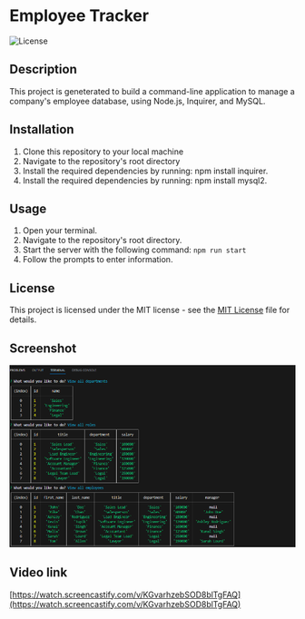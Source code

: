 # Employee Tracker
![License](https://img.shields.io/badge/license-MIT-blue.svg) 

## Description
This project is geneterated to build a command-line application to manage a company's employee database, using Node.js, Inquirer, and MySQL.

## Installation
1. Clone this repository to your local machine
2. Navigate to the repository's root directory
3. Install the required dependencies by running: npm install inquirer.
4. Install the required dependencies by running: npm install mysql2.


## Usage
1. Open your terminal.
2. Navigate to the repository's root directory.
3. Start the server with the following command: ```npm run start```
4. Follow the prompts to enter information.

## License
This project is licensed under the MIT license - see the [MIT License](https://opensource.org/licenses/MIT) file for details.

## Screenshot
![This is a screenshot](./assets/img/screenshot.png)

## Video link
[https://watch.screencastify.com/v/KGvarhzebSOD8blTgFAQ](https://watch.screencastify.com/v/KGvarhzebSOD8blTgFAQ)